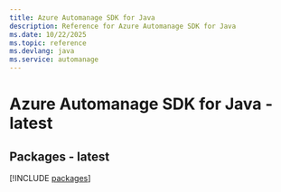 ```yaml
---
title: Azure Automanage SDK for Java
description: Reference for Azure Automanage SDK for Java
ms.date: 10/22/2025
ms.topic: reference
ms.devlang: java
ms.service: automanage
---
```

# Azure Automanage SDK for Java - latest
## Packages - latest
[!INCLUDE [packages](automanage-index.md)]